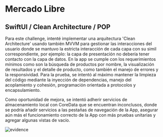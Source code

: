 # Mercado Libre

## SwiftUI / Clean Architecture / POP

Para este challenge, intenté implementar una arquitectura 'Clean Architecture' usando también MVVM para gestionar las interacciones del usuario donde se mantuvo la estricta interacción de cada capa con su simil correspondiente, por ejemplo: la capa de presentación no debería tener contacto con la capa de datos. En la app se cumple con los requerimientos mínimos como son la búsqueda de productos por nombre, la visualización de resultados y el detalle de producto, como también el manejo de errores y la responsividad. Para la prueba, se intentó al máximo mantener la limpieza del código mediante la inyección de dependencias, manejo del acoplamiento y cohesión, programación orientada a protocolos y encapsulamiento.

Como oportunidad de mejora, se intentó adherir servicios de almacenamiento local con CoreData que se encuentran inconclusos, donde se podría añadir servicios a las pestañas de navegación de la App, asegurar aún más el funcionamiento correcto de la App con más pruebas unitarias y agregar algunas vistas de vacío.  

![evidence](https://github.com/soyedy/Mercado-Libre/assets/152434253/4b439d5e-7651-4c8f-91eb-39ec329a389e)
